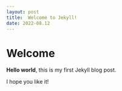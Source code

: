 ```yaml
---
layout: post
title:  Welcome to Jekyll!
date: 2022-08.12
---
```


# Welcome

**Hello world**, this is my first Jekyll blog post.

I hope you like it!
